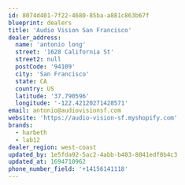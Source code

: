 ```yaml
---
id: 8074d401-7f22-4680-85ba-a881c863b67f
blueprint: dealers
title: 'Audio Vision San Francisco'
dealer_address:
  name: 'antonio long'
  street: '1628 California St'
  street2: null
  postCode: '94109'
  city: 'San Francisco'
  state: CA
  country: US
  latitude: '37.790596'
  longitude: '-122.42120271428571'
email: antonio@audiovisionsf.com
website: 'https://audio-vision-sf.myshopify.com'
brands:
  - harbeth
  - lab12
dealer_region: west-coast
updated_by: 1e5fda92-5ac2-4abb-b403-8041edf0b4c3
updated_at: 1694710962
phone_number_field: '+14156141118'
---
```

